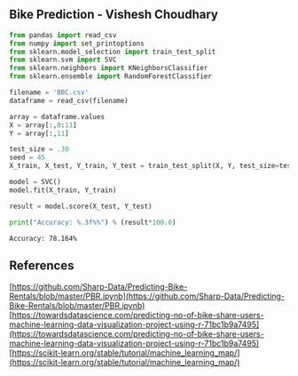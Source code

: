 ## Bike Prediction - Vishesh Choudhary 

```python
from pandas import read_csv
from numpy import set_printoptions
from sklearn.model_selection import train_test_split 
from sklearn.svm import SVC
from sklearn.neighbors import KNeighborsClassifier 
from sklearn.ensemble import RandomForestClassifier

filename = 'BBC.csv'
dataframe = read_csv(filename) 

array = dataframe.values
X = array[:,0:11] 
Y = array[:,11]

test_size = .30
seed = 45
X_train, X_test, Y_train, Y_test = train_test_split(X, Y, test_size=test_size, random_state=seed)

model = SVC()
model.fit(X_train, Y_train) 

result = model.score(X_test, Y_test)

print("Accuracy: %.3f%%") % (result*100.0)
```

    Accuracy: 78.164%

## References 
[https://github.com/Sharp-Data/Predicting-Bike-Rentals/blob/master/PBR.ipynb](https://github.com/Sharp-Data/Predicting-Bike-Rentals/blob/master/PBR.ipynb)
[https://towardsdatascience.com/predicting-no-of-bike-share-users-machine-learning-data-visualization-project-using-r-71bc1b9a7495](https://towardsdatascience.com/predicting-no-of-bike-share-users-machine-learning-data-visualization-project-using-r-71bc1b9a7495)
[https://scikit-learn.org/stable/tutorial/machine_learning_map/](https://scikit-learn.org/stable/tutorial/machine_learning_map/)